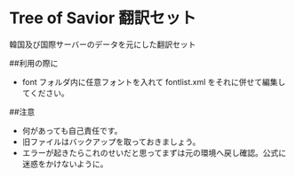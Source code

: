 # Tree of Savior 翻訳セット
韓国及び国際サーバーのデータを元にした翻訳セット

##利用の際に
* font フォルダ内に任意フォントを入れて fontlist.xml をそれに併せて編集してください。

##注意
* 何があっても自己責任です。
* 旧ファイルはバックアップを取っておきましょう。
* エラーが起きたらこれのせいだと思ってまずは元の環境へ戻し確認。公式に迷惑をかけないように。

